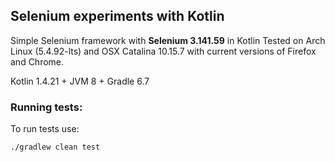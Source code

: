 ## Selenium experiments with Kotlin

Simple Selenium framework with **Selenium 3.141.59** in Kotlin
Tested on Arch Linux (5.4.92-lts) and OSX Catalina 10.15.7 with current versions of Firefox and Chrome.    

Kotlin 1.4.21 + JVM 8 + Gradle 6.7

### Running tests:
To run tests use:

`./gradlew clean test`

